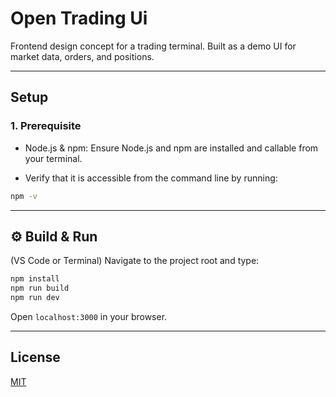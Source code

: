 # Open Trading Ui
Frontend design concept for a trading terminal. Built as a demo UI for market data, orders, and positions.

---
## Setup
### 1. Prerequisite

- Node.js & npm: Ensure Node.js and npm are installed and callable from your terminal.

- Verify that it is accessible from the command line by running:

```bash
npm -v
```

---

## ⚙️ Build & Run
(VS Code or Terminal) Navigate to the project root and type:
```bash
npm install
npm run build
npm run dev
```
Open ```localhost:3000``` in your browser.

---

## License

[MIT](LICENSE)


